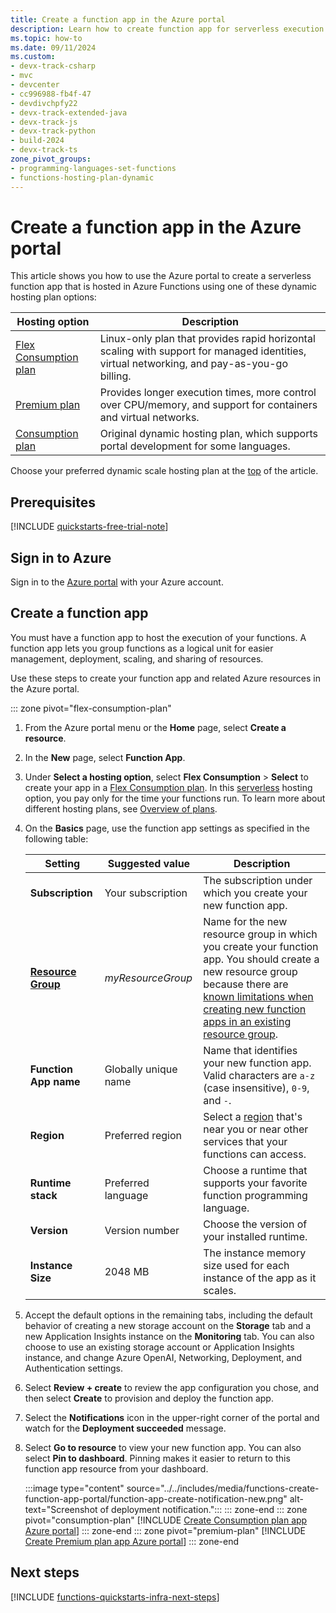 ```yaml
---
title: Create a function app in the Azure portal
description: Learn how to create function app for serverless execution in Azure Functions using the Azure portal.
ms.topic: how-to
ms.date: 09/11/2024
ms.custom: 
- devx-track-csharp
- mvc
- devcenter
- cc996988-fb4f-47
- devdivchpfy22
- devx-track-extended-java
- devx-track-js
- devx-track-python
- build-2024
- devx-track-ts
zone_pivot_groups: 
- programming-languages-set-functions
- functions-hosting-plan-dynamic
---
```


# Create a function app in the Azure portal

This article shows you how to use the Azure portal to create a serverless function app that is hosted in Azure Functions using one of these dynamic hosting plan options:

| Hosting option | Description |
| ----- | ----- |
| [Flex Consumption plan](./flex-consumption-plan.md) | Linux-only plan that provides rapid horizontal scaling with support for managed identities, virtual networking, and pay-as-you-go billing. |
| [Premium plan](./functions-premium-plan.md) | Provides longer execution times, more control over CPU/memory, and support for containers and virtual networks. |
| [Consumption plan](./consumption-plan.md) | Original dynamic hosting plan, which supports portal development for some languages. |

Choose your preferred dynamic scale hosting plan at the [top](#top) of the article.

## Prerequisites

[!INCLUDE [quickstarts-free-trial-note](~/reusable-content/ce-skilling/azure/includes/quickstarts-free-trial-note.md)]

## Sign in to Azure

Sign in to the [Azure portal](https://portal.azure.com) with your Azure account.

## Create a function app

You must have a function app to host the execution of your functions. A function app lets you group functions as a logical unit for easier management, deployment, scaling, and sharing of resources. 

Use these steps to create your function app and related Azure resources in the Azure portal. 

::: zone pivot="flex-consumption-plan"
1. From the Azure portal menu or the **Home** page, select **Create a resource**.

1. In the **New** page, select **Function App**.

1. Under **Select a hosting option**, select **Flex Consumption** > **Select** to create your app in a [Flex Consumption plan](flex-consumption-plan.md). In this [serverless](https://azure.microsoft.com/overview/serverless-computing/) hosting option, you pay only for the time your functions run. To learn more about different hosting plans, see [Overview of plans](functions-scale.md#overview-of-plans). 

1. On the **Basics** page, use the function app settings as specified in the following table:

    | Setting      | Suggested value  | Description |
    | ------------ | ---------------- | ----------- |
    | **Subscription** | Your subscription | The subscription under which you create your new function app. |
    | **[Resource Group](../azure-resource-manager/management/overview.md)** |  *myResourceGroup* | Name for the new resource group in which you create your function app. You should create a new resource group because there are [known limitations when creating new function apps in an existing resource group](functions-scale.md#limitations-for-creating-new-function-apps-in-an-existing-resource-group).|
    | **Function App name** | Globally unique name | Name that identifies your new function app. Valid characters are `a-z` (case insensitive), `0-9`, and `-`.  |
    |**Region**| Preferred region | Select a [region](https://azure.microsoft.com/regions/) that's near you or near other services that your functions can access. |
    | **Runtime stack** | Preferred language | Choose a runtime that supports your favorite function programming language.  |
    |**Version**| Version number | Choose the version of your installed runtime. |
    |**Instance Size**| 2048 MB | The instance memory size used for each instance of the app as it scales. |

1. Accept the default options in the remaining tabs, including the default behavior of creating a new storage account on the **Storage** tab and a new Application Insights instance on the **Monitoring** tab. You can also choose to use an existing storage account or Application Insights instance, and change Azure OpenAI, Networking, Deployment, and Authentication settings.

1. Select **Review + create** to review the app configuration you chose, and then select **Create** to provision and deploy the function app.

1. Select the **Notifications** icon in the upper-right corner of the portal and watch for the **Deployment succeeded** message.

1. Select **Go to resource** to view your new function app. You can also select **Pin to dashboard**. Pinning makes it easier to return to this function app resource from your dashboard.

    :::image type="content" source="../../includes/media/functions-create-function-app-portal/function-app-create-notification-new.png" alt-text="Screenshot of deployment notification.":::
::: zone-end
::: zone pivot="consumption-plan"
[!INCLUDE [Create Consumption plan app Azure portal](../../includes/functions-create-function-app-portal.md)]
::: zone-end
::: zone pivot="premium-plan"
[!INCLUDE [Create Premium plan app Azure portal](../../includes/functions-premium-create.md)]
::: zone-end

## Next steps

[!INCLUDE [functions-quickstarts-infra-next-steps](../../includes/functions-quickstarts-infra-next-steps.md)]
